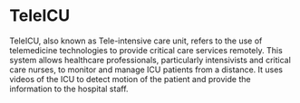 # TeleICU
TeleICU, also known as Tele-intensive care unit, refers to the use of telemedicine technologies to provide critical care services remotely. This system allows healthcare professionals, particularly intensivists and critical care nurses, to monitor and manage ICU patients from a distance.
It uses videos of the ICU to detect motion of the patient and provide the information to the hospital staff.
